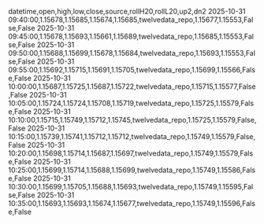 datetime,open,high,low,close,source,rollH20,rollL20,up2,dn2
2025-10-31 09:40:00,1.15678,1.15685,1.15674,1.15685,twelvedata_repo,1.15677,1.15553,False,False
2025-10-31 09:45:00,1.15678,1.15693,1.15661,1.15689,twelvedata_repo,1.15685,1.15553,False,False
2025-10-31 09:50:00,1.15688,1.15699,1.15678,1.15684,twelvedata_repo,1.15693,1.15553,False,False
2025-10-31 09:55:00,1.15692,1.15715,1.15691,1.15705,twelvedata_repo,1.15699,1.15566,False,False
2025-10-31 10:00:00,1.15687,1.15725,1.15687,1.15722,twelvedata_repo,1.15715,1.15577,False,False
2025-10-31 10:05:00,1.15724,1.15724,1.15708,1.15719,twelvedata_repo,1.15725,1.15579,False,False
2025-10-31 10:10:00,1.15715,1.15749,1.15712,1.15745,twelvedata_repo,1.15725,1.15579,False,False
2025-10-31 10:15:00,1.15739,1.15741,1.15712,1.15712,twelvedata_repo,1.15749,1.15579,False,False
2025-10-31 10:20:00,1.15698,1.15714,1.15687,1.15697,twelvedata_repo,1.15749,1.15579,False,False
2025-10-31 10:25:00,1.15699,1.15714,1.15688,1.15699,twelvedata_repo,1.15749,1.15586,False,False
2025-10-31 10:30:00,1.15699,1.15705,1.15688,1.15693,twelvedata_repo,1.15749,1.15595,False,False
2025-10-31 10:35:00,1.15693,1.15693,1.15674,1.15677,twelvedata_repo,1.15749,1.15596,False,False
